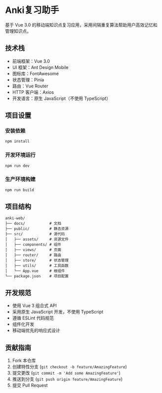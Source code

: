# Anki复习助手

基于 Vue 3.0 的移动端知识点复习应用，采用间隔重复算法帮助用户高效记忆和管理知识点。

## 技术栈

- 前端框架：Vue 3.0
- UI 框架：Ant Design Mobile
- 图标库：FontAwesome
- 状态管理：Pinia
- 路由：Vue Router
- HTTP 客户端：Axios
- 开发语言：原生 JavaScript（不使用 TypeScript）

## 项目设置

### 安装依赖
```bash
npm install
```

### 开发环境运行
```bash
npm run dev
```

### 生产环境构建
```bash
npm run build
```

## 项目结构

```
anki-web/
├── docs/           # 文档
├── public/         # 静态资源
├── src/            # 源代码
│   ├── assets/     # 资源文件
│   ├── components/ # 组件
│   ├── views/      # 页面
│   ├── router/     # 路由
│   ├── store/      # 状态管理
│   ├── utils/      # 工具函数
│   └── App.vue     # 根组件
└── package.json    # 项目配置
```

## 开发规范

- 使用 Vue 3 组合式 API
- 采用原生 JavaScript 开发，不使用 TypeScript
- 遵循 ESLint 代码规范
- 组件化开发
- 移动端优先的响应式设计

## 贡献指南

1. Fork 本仓库
2. 创建特性分支 (`git checkout -b feature/AmazingFeature`)
3. 提交更改 (`git commit -m 'Add some AmazingFeature'`)
4. 推送到分支 (`git push origin feature/AmazingFeature`)
5. 提交 Pull Request 